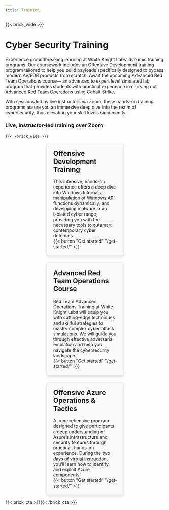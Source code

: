```yaml
---
title: Training
---
```

{{< brick_wide >}}

# Cyber Security Training

Experience groundbreaking learning at White Knight Labs’ dynamic training programs. Our coursework includes an Offensive Development training program tailored to help you build payloads specifically designed to bypass modern AV/EDR products from scratch. Await the upcoming Advanced Red Team Operations course— an advanced to expert level simulated lab program that provides students with practical experience in carrying out Advanced Red Team Operations using Cobalt Strike.

With sessions led by live instructors via Zoom, these hands-on training programs assure you an immersive deep dive into the realm of cybersecurity, thus elevating your skill levels significantly.

### Live, Instructor-led training over Zoom

    {{< /brick_wide >}}

<div class="cards-container">
    <div class="card">
        <h2>Offensive Development Training</h2>
        <p>This intensive, hands-on experience offers a deep dive into Windows Internals, manipulation of Windows API functions dynamically, and developing malware in an isolated cyber range, providing you with the necessary tools to outsmart contemporary cyber defenses.</p>
        {{< button "Get started" "/get-started/" >}}
    </div>
    <div class="card">
        <h2>Advanced Red Team Operations Course</h2>
        <p>Red Team Advanced Operations Training at White Knight Labs will equip you with cutting-edge techniques and skillful strategies to master complex cyber attack simulations. We will guide you through effective adversarial emulation and help you navigate the cybersecurity landscape.</p>
        {{< button "Get started" "/get-started/" >}}
    </div>
    <div class="card">
        <h2>Offensive Azure Operations & Tactics</h2>
        <p>A comprehensive program designed to give participants a deep understanding of Azure’s infrastructure and security features through practical, hands-on experience. During the two days of virtual instruction, you’ll learn how to identify and exploit Azure components.</p>
        {{< button "Get started" "/get-started/" >}}
    </div>
</div>

{{< brick_cta >}}{{< /brick_cta >}}

<style>
    .cards-container {
    display: flex;
    flex-wrap: wrap;
    gap: 20px;
    justify-content: center;
    width: 90%;
    align-items: center;
    margin: auto;
}
.card {
    background: #f9f9f9;
    border: 1px solid #ddd;
    border-radius: 8px;
    padding: 20px;
    width: 30%;
    box-shadow: 0 4px 8px rgba(0,0,0,0.1);
}

@media screen and (max-width: 1000px){
        .cards-container {
    width: 100%;
}
.card {
    width: 40%;
}
}

@media screen and (max-width: 660px){
        .cards-container {
    width: 100%;
}
.card {
    width: 60%;
}
}

@media screen and (max-width: 420px){
        .cards-container {
    width: 100%;
}
.card {
    width: 70%;
}

.card h2 {
    margin-top: 0;
    text-wrap: wrap;
    font-size: 25px;
    font-weight: bold;
}
}

.card h2 {
    margin-top: 0;
    text-wrap: wrap;
}

.cards-container p{
    margin-bottom: 0px !important;
    margin-top: 10px !important;
}
</style>
